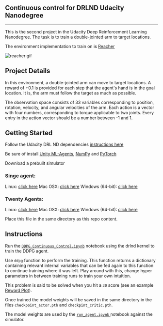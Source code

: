 ## Continuous control for DRLND Udacity Nanodegree
--- 
This is the second project in the Udacity Deep Reinforcement Learning Nanodegree. The task is to train a double-jointed arm to target locations.

The environment implementation to train on is [Reacher](https://github.com/Unity-Technologies/ml-agents/blob/master/docs/Learning-Environment-Examples.md#reacher)

![reacher gif](https://github.com/doctorcorral/DRLND-p2-continuous/raw/master/images/reacherg.gif)


## Project Details
In this environment, a double-jointed arm can move to target locations. A reward of +0.1 is provided for each step that the agent's hand is in the goal location.
It is, the arm must follow the target as much as possible.

The observation space consists of 33 variables corresponding to position, rotation, velocity, and angular velocities of the arm. Each action is a vector with four numbers, corresponding to torque applicable to two joints. Every entry in the action vector should be a number between -1 and 1.

## Getting Started
Follow the Udacity DRL ND dependencies [instructions here](https://github.com/udacity/deep-reinforcement-learning#dependencies) 

Be sure of install [Unity ML-Agents](https://github.com/Unity-Technologies/ml-agents/blob/master/docs/Installation.md), [NumPy](http://www.numpy.org/) and [PyTorch](https://pytorch.org/) 

Download a prebuilt simulator

### Singe agent:
Linux: [click here](https://s3-us-west-1.amazonaws.com/udacity-drlnd/P2/Reacher/one_agent/Reacher_Linux.zip)
Mac OSX: [click here](https://s3-us-west-1.amazonaws.com/udacity-drlnd/P2/Reacher/one_agent/Reacher.app.zip)
Windows (64-bit): [click here](https://s3-us-west-1.amazonaws.com/udacity-drlnd/P2/Reacher/one_agent/Reacher_Windows_x86_64.zip)

### Twenty Agents:
Linux: [click here](https://s3-us-west-1.amazonaws.com/udacity-drlnd/P2/Reacher/Reacher_Linux.zip)
Mac OSX: [click here](https://s3-us-west-1.amazonaws.com/udacity-drlnd/P2/Reacher/Reacher.app.zip)
Windows (64-bit): [click here](https://s3-us-west-1.amazonaws.com/udacity-drlnd/P2/Reacher/Reacher_Windows_x86_64.zip)

Place this file in the same directory as this repo content.



## Instructions
Run the [`DDPG_Continuous_Control.ipynb`](https://github.com/doctorcorral/DRLND-p2-continuous/blob/master/DDPG_Continuous_Control.ipynb) notebook using the drlnd kernel to train the DDPG agent.

Use `ddpg` function to perform the training. This function returns a dictionary containing relevant internal variables that can be fed again to this function to continue training where it was left. Play around with this, change hyper parameters in between training runs to train your own intuition.

This problem is said to be solved when you hit a `30` score (see an example [Reward Plot](https://github.com/doctorcorral/DRLND-p2-continuous/blob/master/output/result.png?raw=true)).

Once trained the model weights will be saved in the same directory in the files `checkpoint_actor.pth` and `checkpint_critic.pth`.

The model weights are used by the [`run_agent.ipynb` ](https://github.com/doctorcorral/DRLND-p2-continuous/blob/master/run_agent.ipynb) notebook against the simulator. 
